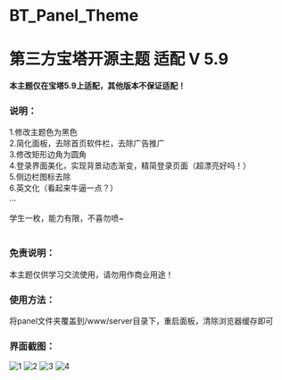 # BT_Panel_Theme
# 第三方宝塔开源主题  适配 V 5.9

<b>本主题仅在宝塔5.9上适配，其他版本不保证适配！</b>


### 说明：

1.修改主题色为黑色<br>
2.简化面板，去除首页软件栏，去除广告推广<br>
3.修改矩形边角为圆角<br>
4.登录界面美化，实现背景动态渐变，精简登录页面（超漂亮好吗！）<br>
5.侧边栏图标去除<br>
6.英文化（看起来牛逼一点？）<br>
...<br><br>
学生一枚，能力有限，不喜勿喷~<br>
<br>
### 免责说明：

本主题仅供学习交流使用，请勿用作商业用途！

### 使用方法：
将panel文件夹覆盖到/www/server目录下，重启面板，清除浏览器缓存即可


### 界面截图：
![1](http://moeik.cn/1.jpg)
![2](http://moeik.cn/2.jpg)
![3](http://moeik.cn/3.jpg)
![4](http://moeik.cn/4.jpg)

